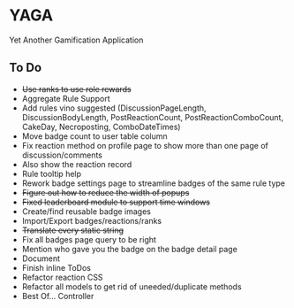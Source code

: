 # YAGA
Yet Another Gamification Application

## To Do

* ~~Use ranks to use role rewards~~
* Aggregate Rule Support
* Add rules vino suggested (DiscussionPageLength, DiscussionBodyLength, PostReactionCount, PostReactionComboCount, CakeDay, Necroposting, ComboDateTimes)
* Move badge count to user table column
* Fix reaction method on profile page to show more than one page of discussion/comments
* Also show the reaction record
* Rule tooltip help
* Rework badge settings page to streamline badges of the same rule type
* ~~Figure out how to reduce the width of popups~~
* ~~Fixed leaderboard module to support time windows~~
* Create/find reusable badge images
* Import/Export badges/reactions/ranks
* ~~Translate every static string~~
* Fix all badges page query to be right
* Mention who gave you the badge on the badge detail page
* Document
* Finish inline ToDos
* Refactor reaction CSS
* Refactor all models to get rid of uneeded/duplicate methods
* Best Of... Controller
